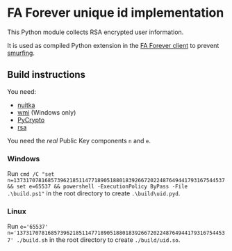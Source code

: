 # FA Forever unique id implementation

This Python module collects RSA encrypted user information.

It is used as compiled Python extension in the [FA Forever client](https://github.com/FAForever/client) to prevent [smurfing](http://www.urbandictionary.com/define.php?term=smurfing).

## Build instructions
You need:
* [nuitka](https://nuitka.net/)
* [wmi](https://pypi.python.org/pypi/WMI/) (Windows only)
* [PyCrypto](https://pypi.python.org/pypi/pycrypto)
* [rsa](https://pypi.python.org/pypi/rsa)

You need the _real_ Public Key components `n` and `e`.
### Windows
Run `cmd /C "set n=13731707816857396218511477189051880183926672022487649441793167544537 && set e=65537 && powershell -ExecutionPolicy ByPass -File .\build.ps1"` in the root directory to create `.\build\uid.pyd`.
### Linux
Run `e='65537' n='13731707816857396218511477189051880183926672022487649441793167544537' ./build.sh` in the root directory to create `./build/uid.so`.
